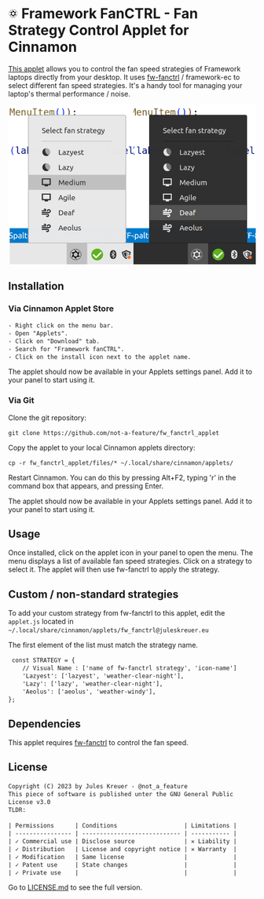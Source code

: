 # <img src="files/fw_fanctrl@juleskreuer.eu/icon.png" height=20></img> Framework FanCTRL - Fan Strategy Control Applet for Cinnamon

[This applet](https://github.com/not-a-feature/fw_fanctrl_applet) allows you to control the fan speed strategies of Framework laptops directly from your desktop. It uses [fw-fanctrl](https://github.com/TamtamHero/fw-fanctrl) / framework-ec to select different fan speed strategies. It's a handy tool for managing your laptop's thermal performance / noise.

![Screenshot of popup menu](screenshot.png)

## Installation

### Via Cinnamon Applet Store

    - Right click on the menu bar.
    - Open "Applets".
    - Click on "Download" tab.
    - Search for "Framework fanCTRL".
    - Click on the install icon next to the applet name.

The applet should now be available in your Applets settings panel. Add it to your panel to start using it.

### Via Git

Clone the git repository:

    git clone https://github.com/not-a-feature/fw_fanctrl_applet

Copy the applet to your local Cinnamon applets directory:

    cp -r fw_fanctrl_applet/files/* ~/.local/share/cinnamon/applets/

Restart Cinnamon. You can do this by pressing Alt+F2, typing 'r' in the command box that appears, and pressing Enter.

The applet should now be available in your Applets settings panel. Add it to your panel to start using it.



## Usage

Once installed, click on the applet icon in your panel to open the menu. The menu displays a list of available fan speed strategies. Click on a strategy to select it. The applet will then use fw-fanctrl to apply the strategy.

## Custom / non-standard strategies
To add your custom strategy from fw-fanctrl to this applet, edit the `applet.js` located in `~/.local/share/cinnamon/applets/fw_fanctrl@juleskreuer.eu`

The first element of the list must match the strategy name.

     const STRATEGY = {
        // Visual Name : ['name of fw-fanctrl strategy', 'icon-name']
        'Lazyest': ['lazyest', 'weather-clear-night'],
        'Lazy': ['lazy', 'weather-clear-night'],
        'Aeolus': ['aeolus', 'weather-windy'],
    };


## Dependencies

This applet requires [fw-fanctrl](https://github.com/TamtamHero/fw-fanctrl) to control the fan speed.

## License
```
Copyright (C) 2023 by Jules Kreuer - @not_a_feature
This piece of software is published unter the GNU General Public License v3.0
TLDR:

| Permissions      | Conditions                   | Limitations |
| ---------------- | ---------------------------- | ----------- |
| ✓ Commercial use | Disclose source              | ✕ Liability |
| ✓ Distribution   | License and copyright notice | ✕ Warranty  |
| ✓ Modification   | Same license                 |             |
| ✓ Patent use     | State changes                |             |
| ✓ Private use    |                              |             |
```
Go to [LICENSE.md](https://github.com/not-a-feature/fw_fanctrl_applet/blob/main/LICENSE) to see the full version.